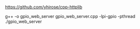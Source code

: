 https://github.com/yhirose/cpp-httplib

g++ -o gpio_web_server gpio_web_server.cpp -lpi-gpio -pthread
./gpio_web_server
